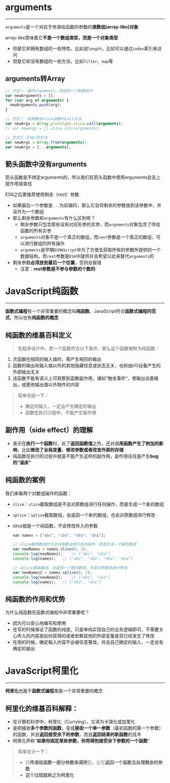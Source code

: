 # arguments

---

`arguments`是一个对应于传递给函数的参数的**类数组(array-like)对象**

array-like意味着它**不是一个数组类型，而是一个对象类型**

+ 但是它却拥有数组的一些特性，比如说`length`，比如可以通过`index`索引来访问
+ 但是它却没有数组的一些方法，比如`filter`、`map`等

## arguments转Array

```js
// 方式一：遍历arguments，添加到一个新数组中
var newArguments = [];
for (var arg of arguments) {
  newArguments.push(arg);
}

// 方式二：调用数组slice函数的call方法
var newArgs = Array.prototype.slice.call(arguments);
// var newArgs = [].slice.call(arguments);

// 方式三：ES6+的方法
var newArgs = Array.from(arguments);
var newArgs = [...arguments];
```

## 箭头函数中没有arguments

箭头函数是不绑定arguments的，所以我们在箭头函数中使用arguments会去上层作用域查找

ES6之后更推荐使用剩余（rest）参数

+ 如果最后一个参数是`...`为前缀的，那么它会将剩余的参数放到该参数中，并且作为一个数组
+ 那么剩余参数和`arguments`有什么区别呢？
  + 剩余参数只包含那些没有对应形参的实参，而`arguments`对象包含了传给函数的所有实参
  + `arguments`对象不是一个真正的数组，而`rest`参数是一个真正的数组，可以进行数组的所有操作
  + `arguments`是早期`ECMAScript`中为了方便去获取所有的参数所提供的一个数据结构，而`rest`参数是`ES6`中提供并且希望以此来替代`arguments`的
+ 剩余参数**必须放到最后一个位置**，否则会报错
  + 注意：**rest参数是不参与参数的个数的**

# JavaScript纯函数

---

**函数式编程**有一个非常重要的概念叫**纯函数**，JavaScript符合**函数式编程的范式**，所以也有**纯函数的概念**

## 纯函数的维基百科定义

> 在程序设计中，若一个函数符合以下条件，那么这个函数被称为纯函数：

1. 次函数在相同的输入值时，需产生相同的输出
2. 函数的输出和输入值以外的其他隐藏信息或状态无关，也和由I/O设备产生的外部输出无关
3. 该函数不能有语义上可观察到函数副作用，诸如”触发事件“，使输出设备输出，或更改输出值以外物件的内容

> 简单总结一下：
>
> + 确定的输入，一定会产生确定的输出
> + 函数在执行过程中，不能产生副作用

## 副作用（side effect）的理解

+ 表示在**执行一个函数**时，处了**返回函数值**之外，还对调**用函数产生了附加的影响**，比如**修改了全局变量**，**修改参数或者改变外部的存储**
+ 纯函数在执行的过程中就是不能产生这样的副作用，副作用往往是产生**bug的“温床”**

## 纯函数的案例

我们来看两个对数组操作的函数：

+ `slice`：`slice`截取数组是不会对原数组进行任何操作，而是生成一个新的数组

+ `splice`：`splice`截取数组，会返回一个新的数组，也会对原数组进行修改

+ slice就是一个纯函数，不会修改传入的参数

  ```js
  var names = ["abc", "cba", "nba", "dna"];
  
  // slice截取数组时不会对原数组进行任何操作，而是生成一个新的数组
  var newNames = names.slice(0, 2);
  console.log(newNames);	// ["abc", "cba"]
  console.log(names);	// ["abc", "cba", "nba", "dna"]
  
  // splice截取数组，会返回一个新的数组，也会对原数组进行修改
  var newNames2 = names.splice(0, 2);
  console.log(newName2);	// ["abc", "cba"]
  console.log(names);	// ["nba", "dna"]
  ```

## 纯函数的作用和优势

为什么纯函数在函数式编程中非常重要呢？

+ 因为可以安心地编写和使用
+ 在写的时候保证了函数的纯度，只是单纯实现自己的业务逻辑即可，不需要关心传入的内容是如何获得的或者依赖其他的外部变量是否已经发生了修改
+ 在用的时候，确定输入内容不会被任意篡改，并且自己确定的输入，一定会有确定的输出

# JavaScript柯里化

---

**柯里化**也属于**函数式编程**里面一个非常重要的概念

## 柯里化的维基百科解释：

+ 在计算机科学中，柯里化（Currying），又译为卡瑞化或加里化
+ 是把接收**多个参数的函数**，变成**接收一个单一参数**（最初函数的第一个参数）的函数，并且**返回接受余下的参数**，而且**返回结果的新函数**的技术
+ 柯里化声称“**如果你固定某些参数，你将得到接受余下参数的一个函数**”

> 简单总计一下：
>
> + 只**传递给函数一部分参数来调用**它，让它**返回一个函数去处理剩余的参数**
> + **这个过程就称之为柯里化**